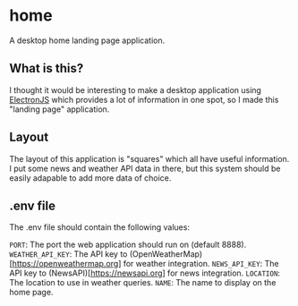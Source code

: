 # home
A desktop home landing page application. 

## What is this?

I thought it would be interesting to make a desktop application using
[ElectronJS](https://www.electronjs.org) which provides a lot of information
in one spot, so I made this "landing page" application.

## Layout
The layout of this application is "squares" which all have useful information. 
I put some news and weather API data in there, but this system should be easily adapable 
to add more data of choice.

## .env file
The .env file should contain the following values:

`PORT`: The port the web application should run on (default 8888).
`WEATHER_API_KEY`: The API key to (OpenWeatherMap)[https://openweathermap.org] for weather integration.
`NEWS_API_KEY`: The API key to (NewsAPI)[https://newsapi.org] for news integration.
`LOCATION`: The location to use in weather queries.
`NAME`: The name to display on the home page.
